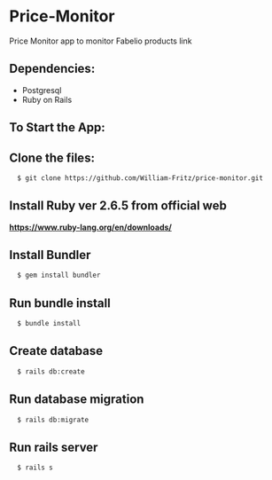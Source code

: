 # Price-Monitor
Price Monitor app to monitor Fabelio products link

## Dependencies:
- Postgresql
- Ruby on Rails

## To Start the App:

## Clone the files:
```sh
  $ git clone https://github.com/William-Fritz/price-monitor.git
```
## Install Ruby ver 2.6.5 from official web
**https://www.ruby-lang.org/en/downloads/**

## Install Bundler
```sh
  $ gem install bundler
```
## Run bundle install
```sh
  $ bundle install
```
## Create database
```sh
  $ rails db:create
```
## Run database migration
```sh
  $ rails db:migrate
```
## Run rails server
```sh
  $ rails s
```
